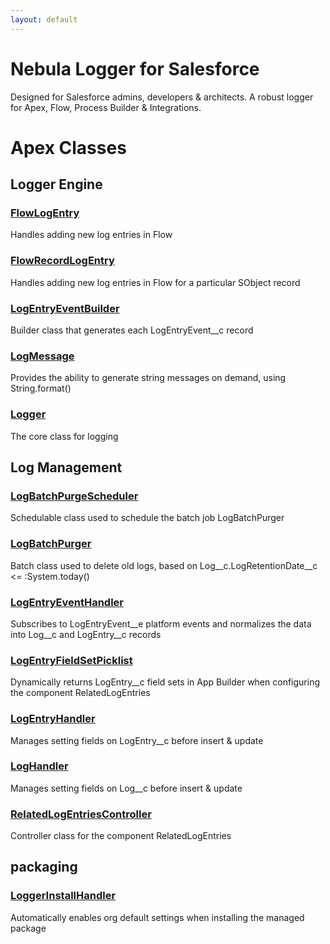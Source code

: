 ```yaml
---
layout: default
---
```

# Nebula Logger for Salesforce
Designed for Salesforce admins, developers & architects. A robust logger for Apex, Flow, Process Builder & Integrations.

# Apex Classes
## Logger Engine

### [FlowLogEntry](logger-engine/FlowLogEntry)


Handles adding new log entries in Flow



### [FlowRecordLogEntry](logger-engine/FlowRecordLogEntry)


Handles adding new log entries in Flow for a particular SObject record



### [LogEntryEventBuilder](logger-engine/LogEntryEventBuilder)


Builder class that generates each LogEntryEvent__c record



### [LogMessage](logger-engine/LogMessage)


Provides the ability to generate string messages on demand, using String.format()



### [Logger](logger-engine/Logger)


The core class for logging


## Log Management

### [LogBatchPurgeScheduler](log-management/LogBatchPurgeScheduler)


Schedulable class used to schedule the batch job LogBatchPurger



### [LogBatchPurger](log-management/LogBatchPurger)


Batch class used to delete old logs, based on Log__c.LogRetentionDate__c <= :System.today()



### [LogEntryEventHandler](log-management/LogEntryEventHandler)


Subscribes to LogEntryEvent__e platform events and normalizes the data into Log__c and LogEntry__c records



### [LogEntryFieldSetPicklist](log-management/LogEntryFieldSetPicklist)


Dynamically returns LogEntry__c field sets in App Builder when configuring the component RelatedLogEntries



### [LogEntryHandler](log-management/LogEntryHandler)


Manages setting fields on LogEntry__c before insert & update



### [LogHandler](log-management/LogHandler)


Manages setting fields on Log__c before insert & update



### [RelatedLogEntriesController](log-management/RelatedLogEntriesController)


Controller class for the component RelatedLogEntries


## packaging

### [LoggerInstallHandler](packaging/LoggerInstallHandler)


Automatically enables org default settings when installing the managed package


